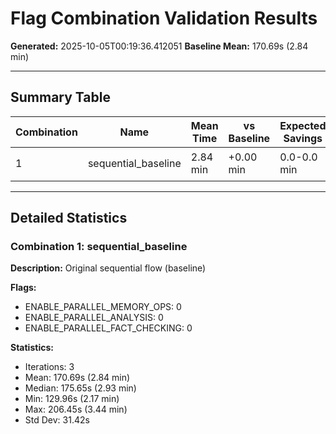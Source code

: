 # Flag Combination Validation Results

**Generated:** 2025-10-05T00:19:36.412051
**Baseline Mean:** 170.69s (2.84 min)

---

## Summary Table

| Combination | Name | Mean Time | vs Baseline | Expected Savings | Actual Savings | Status |
|-------------|------|-----------|-------------|------------------|----------------|--------|
| 1 | sequential_baseline | 2.84 min | +0.00 min | 0.0-0.0 min | 0.00 min | 📊 Baseline |

---

## Detailed Statistics

### Combination 1: sequential_baseline

**Description:** Original sequential flow (baseline)

**Flags:**
- ENABLE_PARALLEL_MEMORY_OPS: 0
- ENABLE_PARALLEL_ANALYSIS: 0
- ENABLE_PARALLEL_FACT_CHECKING: 0

**Statistics:**
- Iterations: 3
- Mean: 170.69s (2.84 min)
- Median: 175.65s (2.93 min)
- Min: 129.96s (2.17 min)
- Max: 206.45s (3.44 min)
- Std Dev: 31.42s
